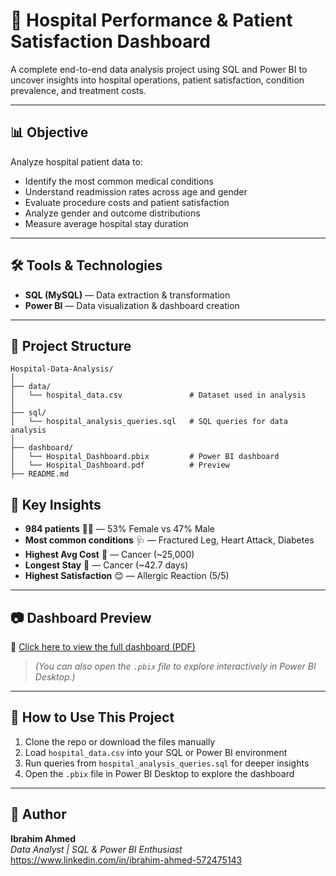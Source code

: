 # 🏥 Hospital Performance & Patient Satisfaction Dashboard

A complete end-to-end data analysis project using SQL and Power BI to uncover insights into hospital operations, patient satisfaction, condition prevalence, and treatment costs.

---

## 📊 Objective

Analyze hospital patient data to:

- Identify the most common medical conditions
- Understand readmission rates across age and gender
- Evaluate procedure costs and patient satisfaction
- Analyze gender and outcome distributions
- Measure average hospital stay duration

---

## 🛠 Tools & Technologies

- **SQL (MySQL)** — Data extraction & transformation
- **Power BI** — Data visualization & dashboard creation

---

## 📁 Project Structure

```
Hospital-Data-Analysis/
│
├── data/
│   └── hospital_data.csv               # Dataset used in analysis
│
├── sql/
│   └── hospital_analysis_queries.sql   # SQL queries for data analysis
│
├── dashboard/
│   └── Hospital_Dashboard.pbix         # Power BI dashboard 
│   └── Hospital_Dashboard.pdf          # Preview 
├── README.md
```

## 🧠 Key Insights

- **984 patients** 🧍‍♂️ — 53% Female vs 47% Male  
- **Most common conditions** 🩺 — Fractured Leg, Heart Attack, Diabetes  
- **Highest Avg Cost** 💸 — Cancer (~25,000)  
- **Longest Stay** 🛌 — Cancer (~42.7 days)  
- **Highest Satisfaction** 😊 — Allergic Reaction (5/5)

---

## 📷 Dashboard Preview

📄 [Click here to view the full dashboard (PDF)](Dashboard/Hospital_Dashborad.pdf)

> *(You can also open the `.pbix` file to explore interactively in Power BI Desktop.)*

---

## 🚀 How to Use This Project

1. Clone the repo or download the files manually
2. Load `hospital_data.csv` into your SQL or Power BI environment
3. Run queries from `hospital_analysis_queries.sql` for deeper insights
4. Open the `.pbix` file in Power BI Desktop to explore the dashboard

---

## 👤 Author

**Ibrahim Ahmed**  
*Data Analyst | SQL & Power BI Enthusiast* 
https://www.linkedin.com/in/ibrahim-ahmed-572475143

